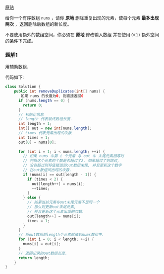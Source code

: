 [原贴](https://leetcode-cn.com/leetbook/read/all-about-array/x9nivs/)

给你一个有序数组 `nums` ，请你 **原地** 删除重复出现的元素，使每个元素 **最多出现两次** ，返回删除后数组的新长度。

不要使用额外的数组空间，你必须在 **原地** 修改输入数组 并在使用 `O(1)` 额外空间的条件下完成。

### 题解1

用辅助数组.

代码如下:

``` java
class Solution {
    public int removeDuplicates(int[] nums) {
       如果 nums 的长度为0, 则直接返回0
      if (nums.length == 0) {
        return 0;
      }
      // 初始化信息
      // length 代表最终数组长度.
      int length = 1;
      int[] out = new int[nums.length];
      // times 代表元素出现的次数
      int times = 1;
      out[0] = nums[0];
      
      for (int i = 1; i < nums.length; ++i) {
        // 如果 nums 中第 i 个元素 与 out 中 末尾元素相等时
        // 判断这个元素的个数是否超过了2, 如果超过了则跳过,
        // 没有超过则将值赋值到out数组末尾, 并且更新这个数字
        // 在out数组间出现的次数.
        if (nums[i] == out[length - 1]) {
          if (times < 2) {
            out[length++] = nums[i];
            ++times;
          }
        } else {
          // 如果当前元素与out末尾元素不是同一个
          // 那么则更新out末尾元素,
          // 并且更新这个元素出现的次数.
          out[length++] = nums[i];
          times = 1;
        }
      }
      // 将out数组前length个元素赋值到nums数组中.
      for (int i = 0; i < length; ++i) {
        nums[i] = out[i];
      }
      // 返回记录的out数组长度.
      return length;
    }
}
```